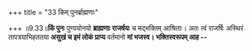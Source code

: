 +++
title = "33 किम् पुनर्ब्राह्मणाः"

+++
॥9.33॥**किं पुनः** पुण्ययोनयो **ब्राह्मणाः राजर्षयः** च मद्भक्तिम्
आश्रिताः। अतः त्वं राजर्षिः अस्थिरं तापत्रयाभिहततया **असुखं च इमं लोकं
प्राप्य** वर्तमानो **मां भजस्व। भक्तिस्वरूपम् आह --**
